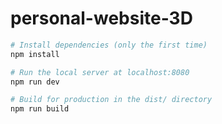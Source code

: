 # personal-website-3D

``` bash
# Install dependencies (only the first time)
npm install

# Run the local server at localhost:8080
npm run dev

# Build for production in the dist/ directory
npm run build
```
